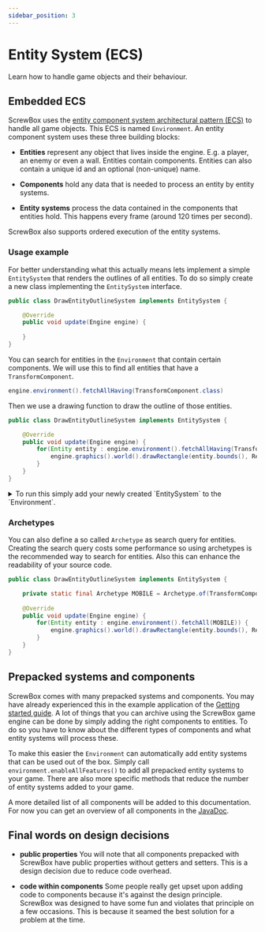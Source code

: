```yaml
---
sidebar_position: 3
---
```


# Entity System (ECS)

Learn how to handle game objects and their behaviour.

## Embedded ECS

ScrewBox uses
the [entity component system architectural pattern (ECS)](https://en.wikipedia.org/wiki/Entity_component_system) to
handle all game objects.
This ECS is named `Environment`.
An entity component system uses these three building blocks:

- **Entities** represent any object that lives inside the engine. E.g. a player, an enemy or even a wall.
  Entities contain components.
  Entities can also contain a unique id and an optional (non-unique) name.

- **Components** hold any data that is needed to process an entity by entity systems.

- **Entity systems** process the data contained in the components that entities hold.
  This happens every frame (around 120 times per second).

ScrewBox also supports ordered execution of the entity systems.

### Usage example

For better understanding what this actually means lets implement a simple `EntitySystem` that renders the outlines of
all entities.
To do so simply create a new class implementing the `EntitySystem` interface.

``` java
public class DrawEntityOutlineSystem implements EntitySystem {

    @Override
    public void update(Engine engine) {
       
    }
}
```

You can search for entities in the `Environment` that contain certain components.
We will use this to find all entities that have a `TransformComponent`.

``` java
engine.environment().fetchAllHaving(TransformComponent.class)
```

Then we use a drawing function to draw the outline of those entities.

``` java
public class DrawEntityOutlineSystem implements EntitySystem {

    @Override
    public void update(Engine engine) {
        for(Entity entity : engine.environment().fetchAllHaving(TransformComponent.class)) {
            engine.graphics().world().drawRectangle(entity.bounds(), RectangleDrawOptions.outline(Color.RED));
        }
    }
}
```

<details> 
<summary>To run this simply add your newly created `EntitySystem` to the `Environment`. </summary>

``` java
public class EcsDemo {

    public static void main(String[] args) {
        var demo = ScrewBox.createEngine();

        demo.environment()
                .addSystem(new DrawEntityOutlineSystem())
                .addEntity(new TransformComponent(10, 10, 100, 40))
                .addEntity(new TransformComponent(40, 50, 16, 16));

        demo.start();
    }
}
```

</details>

### Archetypes

You can also define a so called `Archetype` as search query for entities.
Creating the search query costs some performance so using archetypes is the recommended way to search for entities.
Also this can enhance the readability of your source code.

``` java
public class DrawEntityOutlineSystem implements EntitySystem {

    private static final Archetype MOBILE = Archetype.of(TransformComponent.class);
            
    @Override
    public void update(Engine engine) {
        for(Entity entity : engine.environment().fetchAll(MOBILE)) {
            engine.graphics().world().drawRectangle(entity.bounds(), RectangleDrawOptions.outline(Color.RED));
        }
    }
}
```

## Prepacked systems and components

ScrewBox comes with many prepacked systems and components.
You may have already experienced this in the example application of
the [Getting started guide](getting-started.md).
A lot of things that you can archive using the ScrewBox game engine can be done by simply adding the right components to
entities.
To do so you have to know about the different types of components and what entity systems will process these.

To make this easier the `Environment` can automatically add entity systems that can be used out of the box.
Simply call `environment.enableAllFeatures()` to add all prepacked entity systems to your game.
There are also more specific methods that reduce the number of entity systems added to your game.

A more detailed list of all components will be added to this documentation.
For now you can get an overview of all components in the
[JavaDoc](https://javadoc.io/doc/io.github.srcimon/screwbox-core/latest/io/github/srcimon/screwbox/core/environment/package-summary.html).

## Final words on design decisions

- **public properties** You will note that all components prepacked with ScrewBox have public properties without getters
  and setters.
  This is a design decision due to reduce code overhead.

- **code within components** Some people really get upset upon adding code to components because it's against the
  design principle.
  ScrewBox was designed to have some fun and violates that principle on a few occasions.
  This is because it seamed the best solution for a problem at the time.